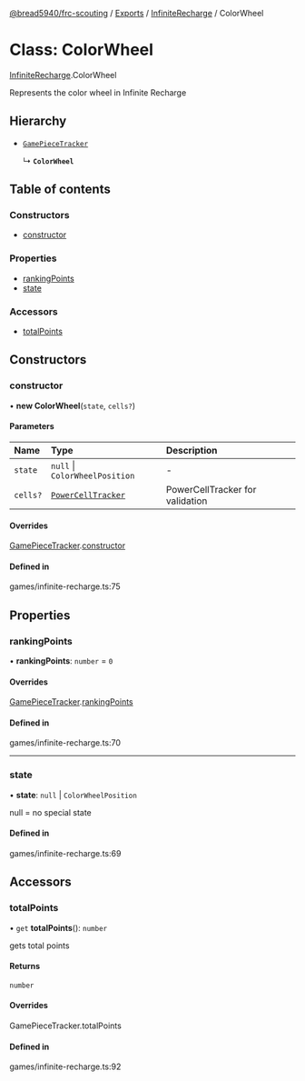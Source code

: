 [@bread5940/frc-scouting](../README.md) / [Exports](../modules.md) / [InfiniteRecharge](../modules/InfiniteRecharge.md) / ColorWheel

# Class: ColorWheel

[InfiniteRecharge](../modules/InfiniteRecharge.md).ColorWheel

Represents the color wheel in Infinite Recharge

## Hierarchy

- [`GamePieceTracker`](GamePieceTracker.md)

  ↳ **`ColorWheel`**

## Table of contents

### Constructors

- [constructor](InfiniteRecharge.ColorWheel.md#constructor)

### Properties

- [rankingPoints](InfiniteRecharge.ColorWheel.md#rankingpoints)
- [state](InfiniteRecharge.ColorWheel.md#state)

### Accessors

- [totalPoints](InfiniteRecharge.ColorWheel.md#totalpoints)

## Constructors

### constructor

• **new ColorWheel**(`state`, `cells?`)

#### Parameters

| Name | Type | Description |
| :------ | :------ | :------ |
| `state` | ``null`` \| `ColorWheelPosition` | - |
| `cells?` | [`PowerCellTracker`](InfiniteRecharge.PowerCellTracker.md) | PowerCellTracker for validation |

#### Overrides

[GamePieceTracker](GamePieceTracker.md).[constructor](GamePieceTracker.md#constructor)

#### Defined in

games/infinite-recharge.ts:75

## Properties

### rankingPoints

• **rankingPoints**: `number` = `0`

#### Overrides

[GamePieceTracker](GamePieceTracker.md).[rankingPoints](GamePieceTracker.md#rankingpoints)

#### Defined in

games/infinite-recharge.ts:70

___

### state

• **state**: ``null`` \| `ColorWheelPosition`

null = no special state

#### Defined in

games/infinite-recharge.ts:69

## Accessors

### totalPoints

• `get` **totalPoints**(): `number`

gets total points

#### Returns

`number`

#### Overrides

GamePieceTracker.totalPoints

#### Defined in

games/infinite-recharge.ts:92
